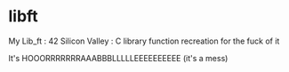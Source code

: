 # libft
My Lib_ft : 42 Silicon Valley : C library function recreation for the fuck of it

It's HOOORRRRRRRAAABBBLLLLLEEEEEEEEEE
(it's a mess)
